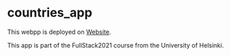 # countries_app

This webpp is deployed on [Website](https://jocorrei.github.io/countriesapp/).

This app is part of the FullStack2021 course from the University of Helsinki.
